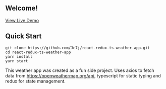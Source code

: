 ## Welcome!

[View Live Demo](https://react-redux-ts-weather-app.herokuapp.com/)

## Quick Start
```
git clone https://github.com/Jc7j/react-redux-ts-weather-app.git
cd react-redux-ts-weather-app
yarn install
yarn start
```

This weather app was created as a fun side project. Uses axios to fetch data from https://openweathermap.org/api, typescript for static typing and redux for state management.
